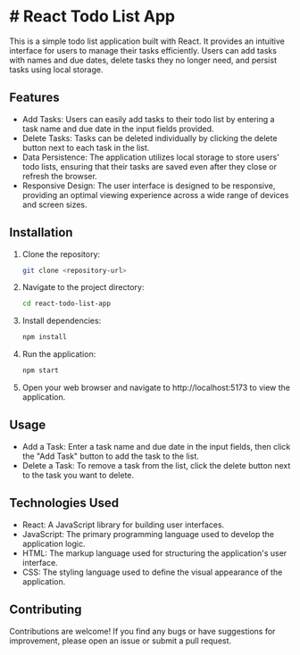 <h1># React Todo List App</h1>

This is a simple todo list application built with React. It provides an intuitive interface for users to manage their tasks efficiently. Users can add tasks with names and due dates, delete tasks they no longer need, and persist tasks using local storage.

## Features

- Add Tasks: Users can easily add tasks to their todo list by entering a task name and due date in the input fields provided.
- Delete Tasks: Tasks can be deleted individually by clicking the delete button next to each task in the list.
- Data Persistence: The application utilizes local storage to store users' todo lists, ensuring that their tasks are saved even after they close or refresh the browser.
- Responsive Design: The user interface is designed to be responsive, providing an optimal viewing experience across a wide range of devices and screen sizes.

## Installation

1. Clone the repository:

   ```bash
   git clone <repository-url>
   ```

2. Navigate to the project directory:

   ```bash
   cd react-todo-list-app
   ```

3. Install dependencies:

   ```bash
   npm install
   ```

4. Run the application:

   ```bash
   npm start
   ```

5. Open your web browser and navigate to http://localhost:5173 to view the application.

## Usage

- Add a Task: Enter a task name and due date in the input fields, then click the "Add Task" button to add the task to the list.
- Delete a Task: To remove a task from the list, click the delete button next to the task you want to delete.

## Technologies Used

- React: A JavaScript library for building user interfaces.
- JavaScript: The primary programming language used to develop the application logic.
- HTML: The markup language used for structuring the application's user interface.
- CSS: The styling language used to define the visual appearance of the application.

## Contributing

Contributions are welcome! If you find any bugs or have suggestions for improvement, please open an issue or submit a pull request.
